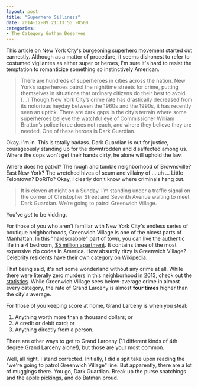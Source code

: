 ```yaml
---
layout: post
title: "Superhero Silliness"
date: 2014-12-09 21:13:55 -0500
categories: 
- The Category Gotham Deserves
---
```


This article on New York City's [burgeoning superhero movement](http://narrative.ly/stories/secret-life-of-a-volunteer-superhero/) started out earnestly. Although as a matter of procedure, it seems dishonest to refer to costumed vigilantes as either super or heroes, I'm sure it's hard to resist the temptation to romanticize something so instinctively American. 

> There are hundreds of superheroes in cities across the nation. New York’s superheroes patrol the nighttime streets for crime, putting themselves in situations that ordinary citizens do their best to avoid. […] Though New York City’s crime rate has drastically decreased from its notorious heyday between the 1960s and the 1990s, it has recently seen an uptick. There are dark gaps in the city’s terrain where some superheroes believe the watchful eye of Commissioner William Bratton’s police force does not reach, and where they believe they are needed. One of these heroes is Dark Guardian.

Okay. I'm in. This is totally badass. Dark Guardian is out for justice, courageously standing up for the downtrodden and disaffected among us. Where the cops won't get their hands dirty, he alone will uphold the law. 

Where does he patrol? The rough and tumble neighborhood of Brownsville? East New York? The wretched hives of scum and villainy of … uh … Little Felontown? DoRiTo? Okay, I clearly don't know where criminals hang out.

> It is eleven at night on a Sunday. I’m standing under a traffic signal on the corner of Christopher Street and Seventh Avenue waiting to meet Dark Guardian. We’re going to patrol Greenwich Village.

You've *got* to be kidding.

For those of you who aren't familiar with New York City's endless series of boutique neighborhoods, Greenwich Village is one of the nicest parts of Manhattan. In this "hardscrabble" part of town, you can live the authentic life in a 4 bedroom, [$5 million apartment](http://www.corcoran.com/nyc/Listings/Display/3361159). It contains three of the most expensive zip codes in America. How absurdly ritzy is Greenwich Village? Celebrity residents have their own [category on Wikipedia](https://en.wikipedia.org/wiki/Category:People_from_Greenwich_Village,_New_York). 

That being said, it's not some wonderland without any crime at all. While there were literally zero murders in this neighborhood in 2013, check out the [statistics](http://nyc.pediacities.com/Resource/CommunityStats/Greenwich_Village?tab=4). While Greenwich Village sees below-average crime in almost every category, the rate of Grand Larceny is almost **four times** higher than the city's average.

For those of you keeping score at home, Grand Larceny is when you steal:

1. Anything worth more than a thousand dollars; or
2. A credit or debit card; or
3. Anything directly from a person.

There are other ways to get to Grand Larceny (11 different kinds of 4th degree Grand Larceny alone!), but those are your most common.

Well, all right. I stand corrected. Initially, I did a spit take upon reading the "we're going to patrol Greenwich Village" line. But apparently, there are a lot of muggings there. You go, Dark Guardian. Break up the purse snatchings and the apple pickings, and do Batman proud.
